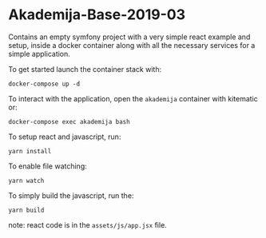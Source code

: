 # Akademija-Base-2019-03

Contains an empty symfony project with a very simple react example and setup, inside a docker container along with all the necessary services for a simple application.

To get started launch the container stack with:

`docker-compose up -d`

To interact with the application, open the `akademija` container with kitematic or:

`docker-compose exec akademija bash`

To setup react and javascript, run:

`yarn install`

To enable file watching:

`yarn watch`

To simply build the javascript, run the:

`yarn build`

note: react code is in the `assets/js/app.jsx` file.
